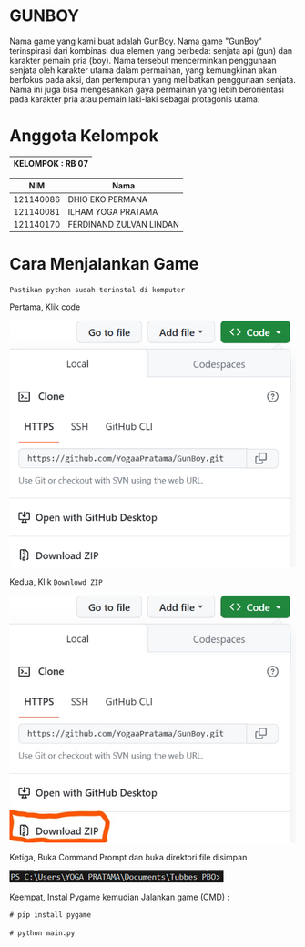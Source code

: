 # GUNBOY
Nama game yang kami buat adalah GunBoy. Nama game "GunBoy" terinspirasi dari kombinasi dua elemen yang berbeda: senjata api (gun) dan karakter pemain pria (boy). Nama tersebut mencerminkan penggunaan senjata oleh karakter utama dalam permainan, yang kemungkinan akan berfokus pada aksi, dan pertempuran yang melibatkan penggunaan senjata. Nama ini juga bisa mengesankan gaya permainan yang lebih berorientasi pada karakter pria atau pemain laki-laki sebagai protagonis utama.


# Anggota Kelompok

| KELOMPOK : RB 07 |
| ---------------- |

|    NIM    |              Nama            |
| --------- | ---------------------------- |
| 121140086 | DHIO EKO PERMANA             |
| 121140081 | ILHAM YOGA PRATAMA           |
| 121140170 | FERDINAND ZULVAN LINDAN      |



# Cara Menjalankan Game

`Pastikan python sudah terinstal di komputer`


Pertama, Klik code

![Not Found](https://github.com/YogaaPratama/GunBoy/blob/main/Assets/download.png)

Kedua, Klik `Downlowd ZIP`

![Not Found](https://github.com/YogaaPratama/GunBoy/blob/main/Assets/download%20ZIP.jpg)


Ketiga, Buka Command Prompt dan buka direktori file disimpan 

![Not Found](https://github.com/YogaaPratama/GunBoy/blob/main/Assets/OpenTerminal.png)


Keempat, Instal Pygame kemudian Jalankan game (CMD) : 

```
# pip install pygame

# python main.py
```



 
